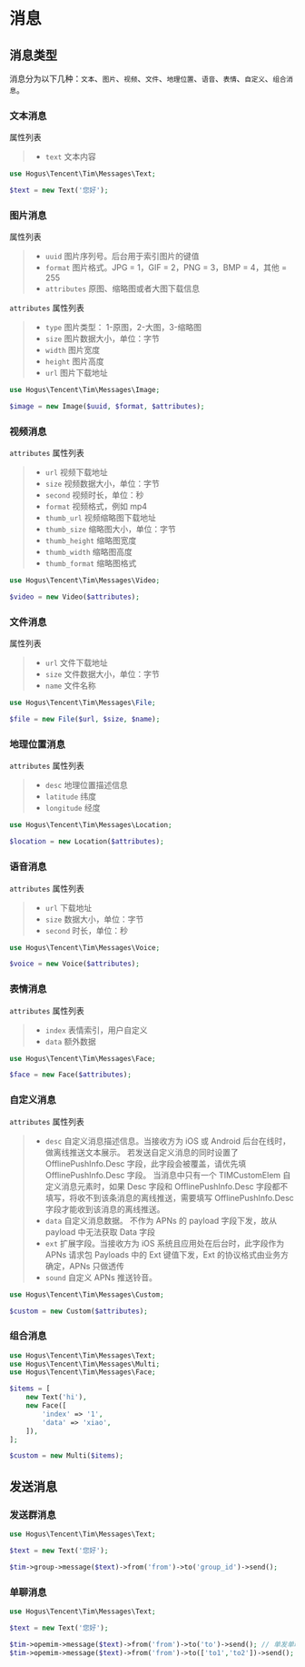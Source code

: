 # 消息

## 消息类型

消息分为以下几种：`文本`、`图片`、`视频`、`文件`、`地理位置`、`语音`、`表情`、`自定义`、`组合消息`。

### 文本消息

属性列表

> - `text` 文本内容

```php
use Hogus\Tencent\Tim\Messages\Text;

$text = new Text('您好');
```

### 图片消息

属性列表

> - `uuid` 图片序列号。后台用于索引图片的键值
> - `format` 图片格式。JPG = 1，GIF = 2，PNG = 3，BMP = 4，其他 = 255
> - `attributes` 原图、缩略图或者大图下载信息

`attributes` 属性列表
> - `type` 图片类型： 1-原图，2-大图，3-缩略图
> - `size` 图片数据大小，单位：字节
> - `width` 图片宽度
> - `height` 图片高度
> - `url` 图片下载地址


```php
use Hogus\Tencent\Tim\Messages\Image;

$image = new Image($uuid, $format, $attributes);
```

### 视频消息

`attributes` 属性列表

> - `url` 视频下载地址
> - `size` 视频数据大小，单位：字节
> - `second` 视频时长，单位：秒
> - `format` 视频格式，例如 mp4
> - `thumb_url` 视频缩略图下载地址
> - `thumb_size` 缩略图大小，单位：字节
> - `thumb_height` 缩略图宽度
> - `thumb_width` 缩略图高度
> - `thumb_format` 缩略图格式

```php
use Hogus\Tencent\Tim\Messages\Video;

$video = new Video($attributes);
```

### 文件消息

属性列表
> - `url` 文件下载地址
> - `size` 文件数据大小，单位：字节
> - `name` 文件名称

```php
use Hogus\Tencent\Tim\Messages\File;

$file = new File($url, $size, $name);
```
### 地理位置消息

`attributes` 属性列表
> - `desc` 地理位置描述信息
> - `latitude` 纬度
> - `longitude` 经度

```php
use Hogus\Tencent\Tim\Messages\Location;

$location = new Location($attributes);
```

### 语音消息

`attributes` 属性列表

> - `url` 下载地址
> - `size` 数据大小，单位：字节
> - `second` 时长，单位：秒

```php
use Hogus\Tencent\Tim\Messages\Voice;

$voice = new Voice($attributes);
```

### 表情消息

`attributes` 属性列表

> - `index` 表情索引，用户自定义
> - `data` 额外数据

```php
use Hogus\Tencent\Tim\Messages\Face;

$face = new Face($attributes);

```
### 自定义消息

`attributes` 属性列表

> - `desc` 自定义消息描述信息。当接收方为 iOS 或 Android 后台在线时，做离线推送文本展示。
    若发送自定义消息的同时设置了 OfflinePushInfo.Desc 字段，此字段会被覆盖，请优先填 OfflinePushInfo.Desc 字段。
    当消息中只有一个 TIMCustomElem 自定义消息元素时，如果 Desc 字段和 OfflinePushInfo.Desc 字段都不填写，将收不到该条消息的离线推送，需要填写 OfflinePushInfo.Desc 字段才能收到该消息的离线推送。
> - `data` 自定义消息数据。 不作为 APNs 的 payload 字段下发，故从 payload 中无法获取 Data 字段
> - `ext` 扩展字段。当接收方为 iOS 系统且应用处在后台时，此字段作为 APNs 请求包 Payloads 中的 Ext 键值下发，Ext 的协议格式由业务方确定，APNs 只做透传
> - `sound` 自定义 APNs 推送铃音。

```php
use Hogus\Tencent\Tim\Messages\Custom;

$custom = new Custom($attributes);
```

### 组合消息

```php
use Hogus\Tencent\Tim\Messages\Text;
use Hogus\Tencent\Tim\Messages\Multi;
use Hogus\Tencent\Tim\Messages\Face;

$items = [
    new Text('hi'),
    new Face([
        'index' => '1',
        'data' => 'xiao',
    ]),
];

$custom = new Multi($items);
```

## 发送消息

### 发送群消息
```php
use Hogus\Tencent\Tim\Messages\Text;

$text = new Text('您好');

$tim->group->message($text)->from('from')->to('group_id')->send();

```

### 单聊消息
```php
use Hogus\Tencent\Tim\Messages\Text;

$text = new Text('您好');

$tim->opemim->message($text)->from('from')->to('to')->send(); // 单发单聊
$tim->opemim->message($text)->from('from')->to(['to1','to2'])->send(); // 批量发单聊

```
